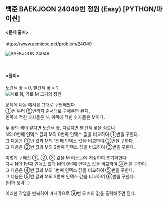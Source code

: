 ## 백준 BAEKJOON 24049번 정원 (Easy) [PYTHON/파이썬]

#### <문제 출처><br>
https://www.acmicpc.net/problem/24049

![BAEKJOON 24049](https://blog.kakaocdn.net/dn/xx8VR/btrQN8t3Dan/C8m1XfcwofwXPUPYLhAmOK/img.png)

<br>

#### <풀이><br>

노란색 꽃 = 0, 빨간색 꽃 = 1  
![세로 N, 가로 M 크기의 정원](https://blog.kakaocdn.net/dn/0TXqe/btrQPMwzZz2/dO5Bvc6HEDaKnoSCTbssM1/img.png)  

문제에 나온 예시를 그대로 구현해봤다.  
①번 부터 ⑨번까지 순서대로 구해주면 된다.  
왼쪽에 적힌 숫자들은 N, 위쪽에 적힌 숫자들은 M이다.  

두 꽃의 색이 같다면 노란색 꽃, 다르다면 빨간색 꽃을 심으니  
N의 0번째 인덱스 값과 M의 0번째 인덱스 값을 비교하여 ①번을 구한다.  
그 다음은 ①번 값과 M의 1번째 인덱스 값을 비교하여 ②번을 구한다.  
그 다음은 ②번 값과 M의 2번째 인덱스 값을 비교하여 ③번을 구한다.  
 

이렇게 구해진 ①, ②, ③ 값을 M 리스트에 저장하여 초기화한다.  
다시 N의 1번째 인덱스 값과 M의 0번째 인덱스 값을 비교하여 ④번을 구한다.  
그 다음은 ④번 값과 M의 1번째 인덱스 값을 비교하여 ⑤번을 구한다.  
그 다음은 ⑤번 값과 M의 2번째 인덱스 값을 비교하여 ⑥번을 구한다.  
(이하 생략...)  
 

이러한 작업을 반복하여 마지막으로 ⑨번 위치의 값을 출력해주면 된다.  